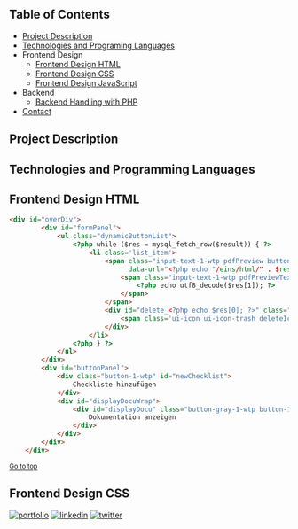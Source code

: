 ## Table of Contents

- [Project Description](#project-description)
- [Technologies and Programing Languages](#technologies-and-programming-languages)
- Frontend Design
  - [Frontend Design HTML](#frontend-design-html)
  - [Frontend Design CSS](#frontend-design-css)
  - [Frontend Design JavaScript](#frontend-design-javascript)
- Backend
  - [Backend Handling with PHP](#backend-handling-with-php)
- [Contact](#contact)

<!-- HOW TO RUN -->
## Project Description

## Technologies and Programming Languages



## Frontend Design HTML

```html
<div id="overDiv">
        <div id="formPanel">
            <ul class="dynamicButtonList">
                <?php while ($res = mysql_fetch_row($result)) { ?>
                    <li class='list_item'>
                        <span class="input-text-1-wtp pdfPreview button-gray-1-wtp button-1-wtp"
                              data-url="<?php echo "/eins/html/" . $res[2]; ?>">
                            <span class="input-text-1-wtp pdfPreviewText">
                                <?php echo utf8_decode($res[1]); ?>
                            </span>
                        </span>
                        <div id="delete_<?php echo $res[0]; ?>" class="deletePdf button-1-wtp">
                            <span class='ui-icon ui-icon-trash deleteIcon '></span>
                        </div>
                    </li>
                <?php } ?>
            </ul>
        </div>
        <div id="buttonPanel">
            <div class="button-1-wtp" id="newChecklist">
                Checkliste hinzufügen
            </div>
            <div id="displayDocuWrap">
                <div id="displayDocu" class="button-gray-1-wtp button-1-wtp">
                    Dokumentation anzeigen
                </div>
            </div>
        </div>
    </div>
```
<sup align="right"><a href="#table-of-contents">Go to top</a></sup>

## Frontend Design CSS

[![portfolio](https://img.shields.io/badge/my_portfolio-000?style=for-the-badge&logo=ko-fi&logoColor=white)](https://katherineoelsner.com/)
[![linkedin](https://img.shields.io/badge/linkedin-0A66C2?style=for-the-badge&logo=linkedin&logoColor=white)](https://www.linkedin.com/)
[![twitter](https://img.shields.io/badge/twitter-1DA1F2?style=for-the-badge&logo=twitter&logoColor=white)](https://twitter.com/)

